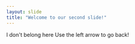 ```yaml
---
layout: slide
title: "Welcome to our second slide!"
---
```

I don't belong here
Use the left arrow to go back!
